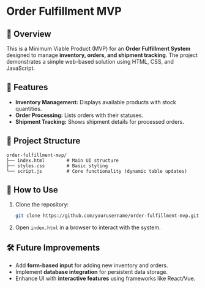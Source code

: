 # Order Fulfillment MVP

## 📌 Overview
This is a Minimum Viable Product (MVP) for an **Order Fulfillment System** designed to manage **inventory, orders, and shipment tracking**. The project demonstrates a simple web-based solution using HTML, CSS, and JavaScript.

## 🚀 Features
- **Inventory Management:** Displays available products with stock quantities.
- **Order Processing:** Lists orders with their statuses.
- **Shipment Tracking:** Shows shipment details for processed orders.

## 📂 Project Structure
```
order-fulfillment-mvp/
├── index.html        # Main UI structure
├── styles.css        # Basic styling
└── script.js         # Core functionality (dynamic table updates)
```

## 🎯 How to Use
1. Clone the repository:
   ```sh
   git clone https://github.com/yourusername/order-fulfillment-mvp.git
   ```
2. Open `index.html` in a browser to interact with the system.

## 🛠️ Future Improvements
- Add **form-based input** for adding new inventory and orders.
- Implement **database integration** for persistent data storage.
- Enhance UI with **interactive features** using frameworks like React/Vue.
